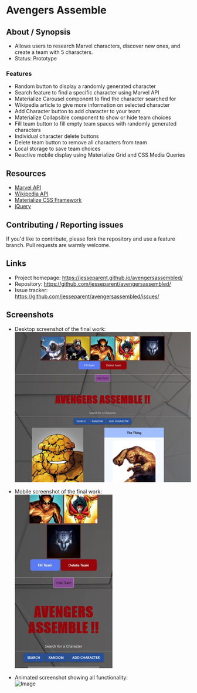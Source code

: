 # Avengers Assemble

## About / Synopsis

* Allows users to research Marvel characters, discover new ones, and create a team with 5 characters.
* Status: Prototype

### Features

- Random button to display a randomly generated character
- Search feature to find a specific character using Marvel API
- Materialize Carousel component to find the character searched for
- Wikipedia article to give more information on selected character
- Add Character button to add character to your team
- Materialize Collapsible component to show or hide team choices 
- Fill team button to fill empty team spaces with randomly generated characters
- Individual character delete buttons
- Delete team button to remove all characters from team 
- Local storage to save team choices
- Reactive mobile display using Materialize Grid and CSS Media Queries

## Resources

- [Marvel API](https://developer.marvel.com/)
- [Wikipedia API](https://www.mediawiki.org/wiki/API:Main_page)
- [Materialize CSS Framework](https://materializecss.com/)
- [jQuery](https://jquery.com/)

## Contributing / Reporting issues

If you'd like to contribute, please fork the repository and use a feature branch. Pull requests are warmly welcome.

## Links

- Project homepage: https://jesseparent.github.io/avengersassembled/
- Repository: https://github.com/jesseparent/avengersassembled/
- Issue tracker: https://github.com/jesseparent/avengersassembled/issues/

## Screenshots
- Desktop screenshot of the final work:<br /> 
![Image](./screenshots/screenshot_large.jpg)

- Mobile screenshot of the final work:<br />
![Image](./screenshots/screenshot_mobile.jpg)

- Animated screenshot showing all functionality:<br /> 
![Image](./screenshots/screenshot_animated.gif)